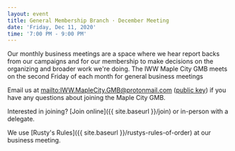 ```yaml
---
layout: event
title: General Membership Branch · December Meeting
date: 'Friday, Dec 11, 2020'
time: '7:00 PM - 9:00 PM'
---
```


Our monthly business meetings are a space where we hear report backs from our campaigns and for our membership to make decisions on the organizing and broader work we're doing. The IWW Maple City GMB meets on the second Friday of each month for general business meetings

Email us at <mailto:IWW.MapleCity.GMB@protonmail.com> ([public key](/assets/keys/publickey.IWW.MapleCity.GMB@protonmail.com.asc)) if you have any questions about joining the Maple City GMB.

Interested in joining? [Join online]({{ site.baseurl }}/join) or in-person with a delegate.

We use [Rusty's Rules]({{ site.baseurl }}/rustys-rules-of-order) at our business meeting.
